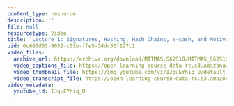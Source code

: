```yaml
---
content_type: resource
description: ''
file: null
resourcetype: Video
title: 'Lecture 1: Signatures, Hashing, Hash Chains, e-cash, and Motivation'
uid: 6c660d03-8632-c01b-ffe5-34dc50f127c1
video_files:
  archive_url: https://archive.org/download/MITMAS.S62S18/MITMAS_S62S18_lec01_300k.mp4
  video_captions_file: https://open-learning-course-data-rc.s3.amazonaws.com/mas-s62-cryptocurrency-engineering-and-design-spring-2018/c0d11f99465f5bc48d7d736c930940f1_IJquEYhiq_U.vtt
  video_thumbnail_file: https://img.youtube.com/vi/IJquEYhiq_U/default.jpg
  video_transcript_file: https://open-learning-course-data-rc.s3.amazonaws.com/mas-s62-cryptocurrency-engineering-and-design-spring-2018/f804844e9a14734576168c871ed89588_IJquEYhiq_U.pdf
video_metadata:
  youtube_id: IJquEYhiq_U
---
```

